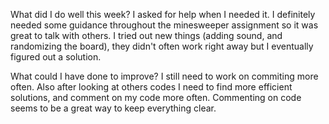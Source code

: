 What did I do well this week?
I asked for help when I needed it. I definitely needed some guidance throughout the minesweeper assignment so it was great to talk with others. I tried out new things (adding sound, and randomizing the board), they didn't often work right away but I eventually figured out a solution.

What could I have done to improve?
I still need to work on commiting more often. Also after looking at others codes I need to find more efficient solutions, and comment on my code more often. Commenting on code seems to be a great way to keep everything clear.
